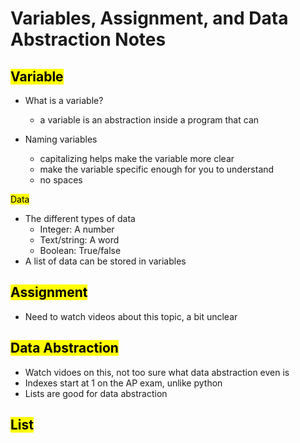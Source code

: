 # Variables, Assignment, and Data Abstraction Notes

## <mark>Variable</mark>

- What is a variable?
  - a variable is an abstraction inside a program that can 

- Naming variables
  - capitalizing helps make the variable more clear
  - make the variable specific enough for you to understand
  - no spaces 

<mark>Data</mark>
- The different types of data
  - Integer: A number
  - Text/string: A word
  - Boolean: True/false
- A list of data can be stored in variables

## <mark>Assignment</mark>
- Need to watch videos about this topic, a bit unclear

## <mark>Data Abstraction</mark>
- Watch vidoes on this, not too sure what data abstraction even is
- Indexes start at 1 on the AP exam, unlike python
- Lists are good for data abstraction

## <mark>List 